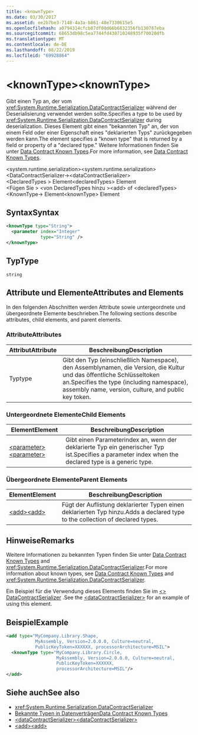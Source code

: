 ```yaml
---
title: <knownType>
ms.date: 03/30/2017
ms.assetid: ee2b7be3-7148-4a3a-b861-48e7330615e5
ms.openlocfilehash: a0794314cfcb87df00d66b6832356fb130787eba
ms.sourcegitcommit: 68653db98c5ea7744fd438710248935f70020dfb
ms.translationtype: MT
ms.contentlocale: de-DE
ms.lasthandoff: 08/22/2019
ms.locfileid: "69928864"
---
```

# <a name="knowntype"></a><span data-ttu-id="dea2a-101">\<knownType></span><span class="sxs-lookup"><span data-stu-id="dea2a-101">\<knownType></span></span>
<span data-ttu-id="dea2a-102">Gibt einen Typ an, der vom <xref:System.Runtime.Serialization.DataContractSerializer> während der Deserialisierung verwendet werden sollte.</span><span class="sxs-lookup"><span data-stu-id="dea2a-102">Specifies a type to be used by <xref:System.Runtime.Serialization.DataContractSerializer> during deserialization.</span></span> <span data-ttu-id="dea2a-103">Dieses Element gibt einen "bekannten Typ" an, der von einem Feld oder einer Eigenschaft eines "deklarierten Typs" zurückgegeben werden kann.</span><span class="sxs-lookup"><span data-stu-id="dea2a-103">The element specifies a "known type" that is returned by a field or property of a "declared type."</span></span> <span data-ttu-id="dea2a-104">Weitere Informationen finden Sie unter [Data Contract Known Types](../../../wcf/feature-details/data-contract-known-types.md).</span><span class="sxs-lookup"><span data-stu-id="dea2a-104">For more information, see [Data Contract Known Types](../../../wcf/feature-details/data-contract-known-types.md).</span></span>  
  
 <span data-ttu-id="dea2a-105">\<system.runtime.serialization></span><span class="sxs-lookup"><span data-stu-id="dea2a-105">\<system.runtime.serialization></span></span>  
<span data-ttu-id="dea2a-106">\<DataContractSerializer-></span><span class="sxs-lookup"><span data-stu-id="dea2a-106">\<dataContractSerializer></span></span>  
<span data-ttu-id="dea2a-107">\<DeclaredTypes > Element</span><span class="sxs-lookup"><span data-stu-id="dea2a-107">\<declaredTypes> Element</span></span>  
<span data-ttu-id="dea2a-108">\<Fügen Sie > \<von DeclaredTypes hinzu ></span><span class="sxs-lookup"><span data-stu-id="dea2a-108">\<add> of \<declaredTypes></span></span>  
<span data-ttu-id="dea2a-109">\<KnownType-> Element</span><span class="sxs-lookup"><span data-stu-id="dea2a-109">\<knownType> Element</span></span>  
  
## <a name="syntax"></a><span data-ttu-id="dea2a-110">Syntax</span><span class="sxs-lookup"><span data-stu-id="dea2a-110">Syntax</span></span>  
  
```xml  
<knownType type="String">
  <parameter index="Integer"
             type="String" />
</knownType>
```  
  
## <a name="type"></a><span data-ttu-id="dea2a-111">Typ</span><span class="sxs-lookup"><span data-stu-id="dea2a-111">Type</span></span>  
 `string`  
  
## <a name="attributes-and-elements"></a><span data-ttu-id="dea2a-112">Attribute und Elemente</span><span class="sxs-lookup"><span data-stu-id="dea2a-112">Attributes and Elements</span></span>  
 <span data-ttu-id="dea2a-113">In den folgenden Abschnitten werden Attribute sowie untergeordnete und übergeordnete Elemente beschrieben.</span><span class="sxs-lookup"><span data-stu-id="dea2a-113">The following sections describe attributes, child elements, and parent elements.</span></span>  
  
### <a name="attributes"></a><span data-ttu-id="dea2a-114">Attribute</span><span class="sxs-lookup"><span data-stu-id="dea2a-114">Attributes</span></span>  
  
|<span data-ttu-id="dea2a-115">Attribut</span><span class="sxs-lookup"><span data-stu-id="dea2a-115">Attribute</span></span>|<span data-ttu-id="dea2a-116">Beschreibung</span><span class="sxs-lookup"><span data-stu-id="dea2a-116">Description</span></span>|  
|---------------|-----------------|  
|<span data-ttu-id="dea2a-117">Typ</span><span class="sxs-lookup"><span data-stu-id="dea2a-117">type</span></span>|<span data-ttu-id="dea2a-118">Gibt den Typ (einschließlich Namespace), den Assemblynamen, die Version, die Kultur und das öffentliche Schlüsseltoken an.</span><span class="sxs-lookup"><span data-stu-id="dea2a-118">Specifies the type (including namespace), assembly name, version, culture, and public key token.</span></span>|  
  
### <a name="child-elements"></a><span data-ttu-id="dea2a-119">Untergeordnete Elemente</span><span class="sxs-lookup"><span data-stu-id="dea2a-119">Child Elements</span></span>  
  
|<span data-ttu-id="dea2a-120">Element</span><span class="sxs-lookup"><span data-stu-id="dea2a-120">Element</span></span>|<span data-ttu-id="dea2a-121">Beschreibung</span><span class="sxs-lookup"><span data-stu-id="dea2a-121">Description</span></span>|  
|-------------|-----------------|  
|[<span data-ttu-id="dea2a-122">\<parameter></span><span class="sxs-lookup"><span data-stu-id="dea2a-122">\<parameter></span></span>](parameter.md)|<span data-ttu-id="dea2a-123">Gibt einen Parameterindex an, wenn der deklarierte Typ ein generischer Typ ist.</span><span class="sxs-lookup"><span data-stu-id="dea2a-123">Specifies a parameter index when the declared type is a generic type.</span></span>|  
  
### <a name="parent-elements"></a><span data-ttu-id="dea2a-124">Übergeordnete Elemente</span><span class="sxs-lookup"><span data-stu-id="dea2a-124">Parent Elements</span></span>  
  
|<span data-ttu-id="dea2a-125">Element</span><span class="sxs-lookup"><span data-stu-id="dea2a-125">Element</span></span>|<span data-ttu-id="dea2a-126">Beschreibung</span><span class="sxs-lookup"><span data-stu-id="dea2a-126">Description</span></span>|  
|-------------|-----------------|  
|[<span data-ttu-id="dea2a-127">\<add></span><span class="sxs-lookup"><span data-stu-id="dea2a-127">\<add></span></span>](add-of-declaredtypes-element.md)|<span data-ttu-id="dea2a-128">Fügt der Auflistung deklarierter Typen einen deklarierten Typ hinzu.</span><span class="sxs-lookup"><span data-stu-id="dea2a-128">Adds a declared type to the collection of declared types.</span></span>|  
  
## <a name="remarks"></a><span data-ttu-id="dea2a-129">Hinweise</span><span class="sxs-lookup"><span data-stu-id="dea2a-129">Remarks</span></span>  
 <span data-ttu-id="dea2a-130">Weitere Informationen zu bekannten Typen finden Sie unter [Data Contract Known Types](../../../wcf/feature-details/data-contract-known-types.md) and <xref:System.Runtime.Serialization.DataContractSerializer>.</span><span class="sxs-lookup"><span data-stu-id="dea2a-130">For more information about known types, see [Data Contract Known Types](../../../wcf/feature-details/data-contract-known-types.md) and <xref:System.Runtime.Serialization.DataContractSerializer>.</span></span>  
  
 <span data-ttu-id="dea2a-131">Ein Beispiel für die Verwendung dieses Elements finden Sie im [ \<> DataContractSerializer](datacontractserializer-element.md) .</span><span class="sxs-lookup"><span data-stu-id="dea2a-131">See the [\<dataContractSerializer>](datacontractserializer-element.md) for an example of using this element.</span></span>  
  
## <a name="example"></a><span data-ttu-id="dea2a-132">Beispiel</span><span class="sxs-lookup"><span data-stu-id="dea2a-132">Example</span></span>  
  
```xml  
<add type="MyCompany.Library.Shape,
           MyAssembly, Version=2.0.0.0, Culture=neutral,
           PublicKeyToken=XXXXXX, processorArchitecture=MSIL">
  <knownType type="MyCompany.Library.Circle,
                   MyAssembly, Version=2.0.0.0, Culture=neutral,
                   PublicKeyToken=XXXXXX,
                   processorArchitecture=MSIL"/>
</add>
```  
  
## <a name="see-also"></a><span data-ttu-id="dea2a-133">Siehe auch</span><span class="sxs-lookup"><span data-stu-id="dea2a-133">See also</span></span>

- <xref:System.Runtime.Serialization.DataContractSerializer>
- [<span data-ttu-id="dea2a-134">Bekannte Typen in Datenverträgen</span><span class="sxs-lookup"><span data-stu-id="dea2a-134">Data Contract Known Types</span></span>](../../../wcf/feature-details/data-contract-known-types.md)
- [<span data-ttu-id="dea2a-135">\<dataContractSerializer></span><span class="sxs-lookup"><span data-stu-id="dea2a-135">\<dataContractSerializer></span></span>](datacontractserializer-element.md)
- [<span data-ttu-id="dea2a-136">\<add></span><span class="sxs-lookup"><span data-stu-id="dea2a-136">\<add></span></span>](add-of-declaredtypes-element.md)
